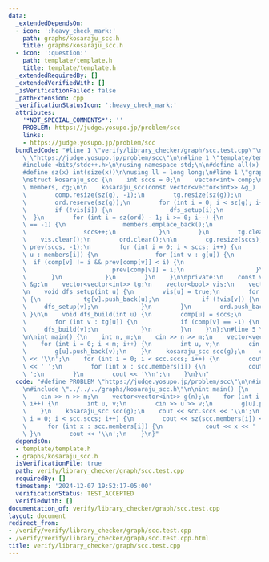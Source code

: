 ```yaml
---
data:
  _extendedDependsOn:
  - icon: ':heavy_check_mark:'
    path: graphs/kosaraju_scc.h
    title: graphs/kosaraju_scc.h
  - icon: ':question:'
    path: template/template.h
    title: template/template.h
  _extendedRequiredBy: []
  _extendedVerifiedWith: []
  _isVerificationFailed: false
  _pathExtension: cpp
  _verificationStatusIcon: ':heavy_check_mark:'
  attributes:
    '*NOT_SPECIAL_COMMENTS*': ''
    PROBLEM: https://judge.yosupo.jp/problem/scc
    links:
    - https://judge.yosupo.jp/problem/scc
  bundledCode: "#line 1 \"verify/library_checker/graph/scc.test.cpp\"\n#define PROBLEM\
    \ \"https://judge.yosupo.jp/problem/scc\"\n\n#line 1 \"template/template.h\"\n\
    #include <bits/stdc++.h>\n\nusing namespace std;\n\n#define all(x) begin(x), end(x)\n\
    #define sz(x) int(size(x))\n\nusing ll = long long;\n#line 1 \"graphs/kosaraju_scc.h\"\
    \nstruct kosaraju_scc {\n    int sccs = 0;\n    vector<int> comp;\n    vector<vector<int>>\
    \ members, cg;\n\n    kosaraju_scc(const vector<vector<int>> &g_) : g(g_) {\n\
    \        comp.resize(sz(g), -1);\n        tg.resize(sz(g));\n        vis.resize(sz(g));\n\
    \        ord.reserve(sz(g));\n        for (int i = 0; i < sz(g); i++) {\n    \
    \        if (!vis[i]) {\n                dfs_setup(i);\n            }\n      \
    \  }\n        for (int i = sz(ord) - 1; i >= 0; i--) {\n            if (comp[ord[i]]\
    \ == -1) {\n                members.emplace_back();\n                dfs_build(ord[i]);\n\
    \                sccs++;\n            }\n        }\n        tg.clear();\n    \
    \    vis.clear();\n        ord.clear();\n\n        cg.resize(sccs);\n        vector<int>\
    \ prev(sccs, -1);\n        for (int i = 0; i < sccs; i++) {\n            for (int\
    \ u : members[i]) {\n                for (int v : g[u]) {\n                  \
    \  if (comp[v] != i && prev[comp[v]] < i) {\n                        cg[i].push_back(comp[v]);\n\
    \                        prev[comp[v]] = i;\n                    }\n         \
    \       }\n            }\n        }\n    }\n\nprivate:\n    const vector<vector<int>>\
    \ &g;\n    vector<vector<int>> tg;\n    vector<bool> vis;\n    vector<int> ord;\n\
    \n    void dfs_setup(int u) {\n        vis[u] = true;\n        for (int v : g[u])\
    \ {\n            tg[v].push_back(u);\n            if (!vis[v]) {\n           \
    \     dfs_setup(v);\n            }\n        }\n        ord.push_back(u);\n   \
    \ }\n\n    void dfs_build(int u) {\n        comp[u] = sccs;\n        members[sccs].push_back(u);\n\
    \        for (int v : tg[u]) {\n            if (comp[v] == -1) {\n           \
    \     dfs_build(v);\n            }\n        }\n    }\n};\n#line 5 \"verify/library_checker/graph/scc.test.cpp\"\
    \n\nint main() {\n    int n, m;\n    cin >> n >> m;\n    vector<vector<int>> g(n);\n\
    \    for (int i = 0; i < m; i++) {\n        int u, v;\n        cin >> u >> v;\n\
    \        g[u].push_back(v);\n    }\n    kosaraju_scc scc(g);\n    cout << scc.sccs\
    \ << '\\n';\n    for (int i = 0; i < scc.sccs; i++) {\n        cout << sz(scc.members[i])\
    \ << ' ';\n        for (int x : scc.members[i]) {\n            cout << x << '\
    \ ';\n        }\n        cout << '\\n';\n    }\n}\n"
  code: "#define PROBLEM \"https://judge.yosupo.jp/problem/scc\"\n\n#include \"../../../template/template.h\"\
    \n#include \"../../../graphs/kosaraju_scc.h\"\n\nint main() {\n    int n, m;\n\
    \    cin >> n >> m;\n    vector<vector<int>> g(n);\n    for (int i = 0; i < m;\
    \ i++) {\n        int u, v;\n        cin >> u >> v;\n        g[u].push_back(v);\n\
    \    }\n    kosaraju_scc scc(g);\n    cout << scc.sccs << '\\n';\n    for (int\
    \ i = 0; i < scc.sccs; i++) {\n        cout << sz(scc.members[i]) << ' ';\n  \
    \      for (int x : scc.members[i]) {\n            cout << x << ' ';\n       \
    \ }\n        cout << '\\n';\n    }\n}"
  dependsOn:
  - template/template.h
  - graphs/kosaraju_scc.h
  isVerificationFile: true
  path: verify/library_checker/graph/scc.test.cpp
  requiredBy: []
  timestamp: '2024-12-07 19:52:17-05:00'
  verificationStatus: TEST_ACCEPTED
  verifiedWith: []
documentation_of: verify/library_checker/graph/scc.test.cpp
layout: document
redirect_from:
- /verify/verify/library_checker/graph/scc.test.cpp
- /verify/verify/library_checker/graph/scc.test.cpp.html
title: verify/library_checker/graph/scc.test.cpp
---
```

